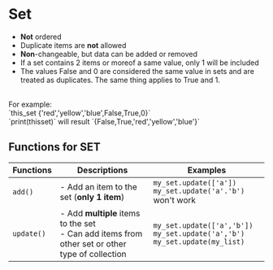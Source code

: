 # Set
- **Not** ordered
- Duplicate items are **not** allowed
- **Non**-changeable, but data can be added or removed
- If a set contains 2 items or moreof a same value, only 1 will be included
- The values False and 0 are considered the same value in sets and are treated as duplicates. The same thing applies to True and 1.
<br/>
For example: <br/>
`this_set {'red','yellow','blue',False,True,0}`<br/>
`print(thisset)` will result `{False,True,'red','yellow','blue'}`

## Functions for SET
|Functions|Descriptions|Examples|
|---|---|---|
|`add()`|- Add an item to the set (**only 1 item**)|`my_set.update(['a'])`<br/>`my_set.update('a'.'b')` won't work|
|`update()`| - Add **multiple** items to the set<br/> - Can add items from other set or other type of collection|`my_set.update(['a','b'])`<br/>`my_set.update('a','b')`<br/>`my_set.update(my_list)`|
